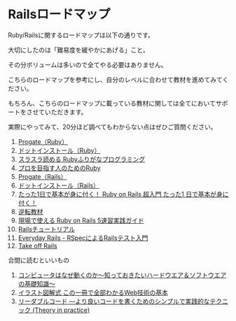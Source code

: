 # Railsロードマップ
Ruby/Railsに関するロードマップは以下の通りです。

大切にしたのは「難易度を緩やかにあげる」こと。

その分ボリュームは多いので全てやる必要はありません。

こちらのロードマップを参考にし、自分のレベルに合わせて教材を進めてみてください。

もちろん、こちらのロードマップに載っている教材に関しては全てにおいてサポートをさせていただきます。

実際にやってみて、20分ほど調べてもわからない点はぜひご質問ください。

1. [Progate（Ruby）](https://prog-8.com/)
2. [ドットインストール（Ruby）](https://dotinstall.com/)
3. [スラスラ読める Rubyふりがなプログラミング](https://amzn.to/32zDDXh)
4. [プロを目指す人のためのRuby](https://amzn.to/2IJrIhB)
5. [Progate（Rails）](https://prog-8.com/)
6. [ドットインストール（Rails）](https://dotinstall.com/)
7. [たった1日で基本が身に付く！ Ruby on Rails 超入門 たった1 日で基本が身に付く！](https://amzn.to/2MGPvkQ)
8. [逆転教材](https://arcane-gorge-21903.herokuapp.com)
9. [現場で使える Ruby on Rails 5速習実践ガイド](https://amzn.to/2WaeAHM)
10. [Railsチュートリアル](https://railstutorial.jp/)
11. [Everyday Rails - RSpecによるRailsテスト入門](https://leanpub.com/everydayrailsrspec-jp)
12. [Take off Rails](https://freelance.cat-algorithm.com/membership-join/)

合間に読むといいもの

1. [コンピュータはなぜ動くのか～知っておきたいハードウエア＆ソフトウエアの基礎知識～](https://amzn.to/2Pe4Jzq)
2. [イラスト図解式 この一冊で全部わかるWeb技術の基本](https://amzn.to/2qziDSj)
3. [リーダブルコード ―より良いコードを書くためのシンプルで実践的なテクニック (Theory in practice)](https://amzn.to/2oiMePi)

